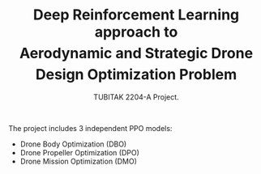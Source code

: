 # $$\text{Deep Reinforcement Learning approach to}$$ $$\text{Aerodynamic and Strategic Drone}$$ $$\text{Design Optimization Problem}$$
$$\text{TUBITAK 2204-A Project.}$$

&nbsp;


The project includes 3 independent PPO models:
* Drone Body Optimization (DBO)
* Drone Propeller Optimization (DPO)
* Drone Mission Optimization (DMO)
